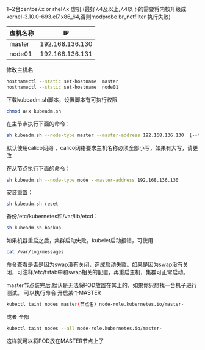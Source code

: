 1~2台centos7.x or rhel7.x 虚机
(最好7.4及以上,7.4以下的需要将内核升级成kernel-3.10.0-693.el7.x86_64,否则modprobe br_netfilter 执行失败)

| 虚机名称        | IP              |
| -------------  |:---------------:|
| master         | 192.168.136.130 |
| node01         | 192.168.136.131 |



修改主机名
```bash
hostnamectl --static set-hostname  master
hostnamectl --static set-hostname  node01
```

下载kubeadm.sh脚本，设置脚本有可执行权限
```bash
chmod a+x kubeadm.sh
```

在主节点执行下面的命令：
```bash
sh kubeadm.sh --node-type master --master-address 192.168.136.130  [--token xxxx] [--cni calico|flannel] [--pod-network-cidr x.x.x.x]
```
默认使用calico网络 ，calico网络要求主机名称必须全部小写，如果有大写，请更改    
     
在从节点执行下面的命令：
```bash
sh kubeadm.sh --node-type node --master-address 192.168.136.130
```

安装重置：
```bash
sh kubeadm.sh reset
```

备份/etc/kubernetes和/var/lib/etcd：
```bash
sh kubeadm.sh backup
```

如果机器重启之后，集群启动失败，kubelet启动报错，可使用
```bash
cat /var/log/messages
```
命令查看是否是因为swap没有关闭，造成启动失败。如果是因为swap没有关闭，可注释/etc/fstab中和swap相关的配置，再重启主机，集群可正常启动。


master节点装完后,默认是无法将POD放置在其上的，如果你只想找一台机子进行测试。
可以执行命令 开启某个MASTER
```bash
kubectl taint nodes master(节点名) node-role.kubernetes.io/master-
```
或者 全部
```bash
kubectl taint nodes --all node-role.kubernetes.io/master-
```
这样就可以将POD放在MASTER节点上了   


